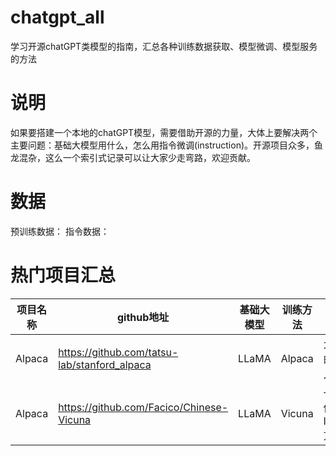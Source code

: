 # chatgpt_all
学习开源chatGPT类模型的指南，汇总各种训练数据获取、模型微调、模型服务的方法

# 说明
如果要搭建一个本地的chatGPT模型，需要借助开源的力量，大体上要解决两个主要问题：基础大模型用什么，怎么用指令微调(instruction)。开源项目众多，鱼龙混杂，这么一个索引式记录可以让大家少走弯路，欢迎贡献。

# 数据
预训练数据：
指令数据：
# 热门项目汇总
| 项目名称 | github地址 | 基础大模型 | 训练方法 | 备注 |
| ---- | ----- | ------ | ---- | ---- |
| Alpaca | https://github.com/tatsu-lab/stanford_alpaca| LLaMA | Alpaca | 大家熟知的羊驼，入门推荐
| Alpaca | https://github.com/Facico/Chinese-Vicuna| LLaMA | Vicuna | 一个中文低资源的llama+lora方案
